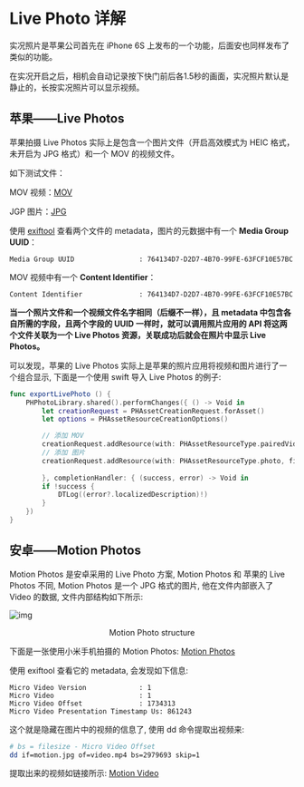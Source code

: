 # Live Photo 详解

实况照片是苹果公司首先在 iPhone 6S 上发布的一个功能，后面安也同样发布了类似的功能。

在实况开启之后，相机会自动记录按下快门前后各1.5秒的画面，实况照片默认是静止的，长按实况照片可以显示视频。

## 苹果——Live Photos

苹果拍摄 Live Photos 实际上是包含一个图片文件（开启高效模式为 HEIC 格式，未开启为 JPG 格式）和一个 MOV 的视频文件。

如下测试文件：

MOV 视频：[MOV](https://blog-img-figure.oss-cn-chengdu.aliyuncs.com/img/1675405539.MOV)

JGP 图片：[JPG](https://pic.try-hard.cn/blog/2023/02/03/20230203-142744.JPG)

使用 [exiftool](https://exiftool.org/) 查看两个文件的 metadata，图片的元数据中有一个 **Media Group UUID**：

```
Media Group UUID                : 764134D7-D2D7-4B70-99FE-63FCF10E57BC
```

MOV 视频中有一个 **Content Identifier**：

```
Content Identifier              : 764134D7-D2D7-4B70-99FE-63FCF10E57BC
```



**当一个照片文件和一个视频文件名字相同（后缀不一样），且 metadata 中包含各自所需的字段，且两个字段的 UUID 一样时，就可以调用照片应用的 API 将这两个文件关联为一个 Live Photos 资源，关联成功后就会在照片中显示 Live Photos。**

可以发现，苹果的 Live Photos 实际上是苹果的照片应用将视频和图片进行了一个组合显示, 下面是一个使用 swift 导入 Live Photos 的例子:

```swift
func exportLivePhoto () {
	PHPhotoLibrary.shared().performChanges({ () -> Void in
		let creationRequest = PHAssetCreationRequest.forAsset()
		let options = PHAssetResourceCreationOptions()

        // 添加 MOV 
		creationRequest.addResource(with: PHAssetResourceType.pairedVideo, fileURL: URL(fileURLWithPath: FilePaths.VidToLive.livePath + "/IMG.MOV"), options: options)
        // 添加 图片
		creationRequest.addResource(with: PHAssetResourceType.photo, fileURL: URL(fileURLWithPath: FilePaths.VidToLive.livePath + "/IMG.JPG"), options: options)
            
		}, completionHandler: { (success, error) -> Void in
		if !success {
			DTLog((error?.localizedDescription)!)
		}
	})
}
```



## 安卓——Motion Photos

Motion Photos 是安卓采用的 Live Photo 方案, Motion Photos 和 苹果的 Live Photos 不同, Motion Photos 是一个 JPG 格式的图片, 他在文件内部嵌入了 Video 的数据, 文件内部结构如下所示: 

![img](https://pic.try-hard.cn/blog/2023/02/03/20230203-145358.png)

<center>Motion Photo structure</center>

下面是一张使用小米手机拍摄的 Motion Photos: [Motion Photos](https://pic.try-hard.cn/blog/2023/02/03/20230203-150007.jpg)

使用 exiftool 查看它的 metadata, 会发现如下信息:

```
Micro Video Version             : 1
Micro Video                     : 1
Micro Video Offset              : 1734313
Micro Video Presentation Timestamp Us: 861243
```

这个就是隐藏在图片中的视频的信息了, 使用 dd 命令提取出视频来: 

```bash
# bs = filesize - Micro Video Offset
dd if=motion.jpg of=video.mp4 bs=2979693 skip=1
```

提取出来的视频如链接所示: [Motion Video](https://blog-img-figure.oss-cn-chengdu.aliyuncs.com/img/2023/02/03/1675408232.mp4)